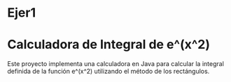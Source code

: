 # Ejer1
# Calculadora de Integral de e^(x^2)
Este proyecto implementa una calculadora en Java para calcular la integral definida de la función e^(x^2) utilizando el método de los rectángulos.
